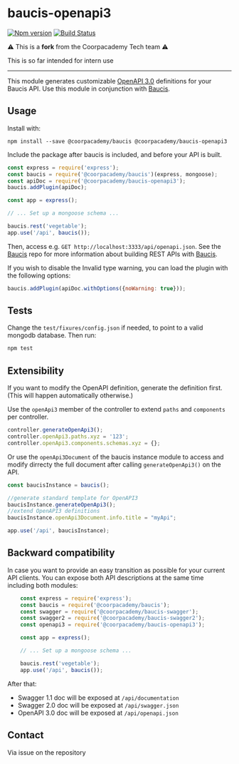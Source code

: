 baucis-openapi3
===============

[![Npm version](https://img.shields.io/npm/v/@coorpacademy/baucis-openapi3.svg)](https://www.npmjs.com/package/@coorpacademy/baucis-openapi3)
[![Build Status](https://travis-ci.com/CoorpAcademy/baucis.svg?branch=master)](https://travis-ci.com/CoorpAcademy/baucis)

:warning: This is a **fork** from the Coorpacademy Tech team :warning:

This is so far intended for intern use

--------

This module generates customizable [OpenAPI 3.0](https://github.com/OAI/OpenAPI-Specification/blob/master/versions/3.0.0.md) definitions for your Baucis API.
Use this module in conjunction with [Baucis](https://github.com/wprl/baucis).


## Usage

Install with:

    npm install --save @coorpacademy/baucis @coorpacademy/baucis-openapi3

Include the package after baucis is included, and before your API is built.

```javascript
const express = require('express');
const baucis = require('@coorpacademy/baucis')(express, mongoose);
const apiDoc = require('@coorpacademy/baucis-openapi3');
baucis.addPlugin(apiDoc);

const app = express();

// ... Set up a mongoose schema ...

baucis.rest('vegetable');
app.use('/api', baucis());
```

Then, access e.g. `GET http://localhost:3333/api/openapi.json`.  See the [Baucis](https://github.com/Coorpacademy/baucis) repo for more information about building REST APIs with [Baucis](https://github.com/Coorpacademy/baucis).


If you wish to disable the Invalid type warning, you can load the plugin with the following options:

```javascript
baucis.addPlugin(apiDoc.withOptions({noWarning: true}));
```

## Tests

Change the `test/fixures/config.json` if needed, to point to a valid mongodb database.
Then run:

```bash
npm test
```


## Extensibility

If you want to modify the OpenAPI definition, generate the definition first.  (This will happen automatically otherwise.)

Use the `openApi3` member of the controller to extend `paths` and `components` per controller.

```javascript
controller.generateOpenApi3();
controller.openApi3.paths.xyz = '123';
controller.openApi3.components.schemas.xyz = {};
```

Or use the `openApi3Document` of the baucis instance module to access and modify dirrecty the full document after calling `generateOpenApi3()` on the API.

```javascript
const baucisInstance = baucis();

//generate standard template for OpenAPI3
baucisInstance.generateOpenApi3();
//extend OpenAPI3 definitions
baucisInstance.openApi3Document.info.title = "myApi";

app.use('/api', baucisInstance);
```

## Backward compatibility

In case you want to provide an easy transition as possible for your current API clients. You can expose both API descriptions at the same time including both modules:

```javascript
    const express = require('express');
    const baucis = require('@coorpacademy/baucis');
    const swagger = require('@coorpacademy/baucis-swagger');
    const swagger2 = require('@coorpacademy/baucis-swagger2');
    const openapi3 = require('@coorpacademy/baucis-openapi3');

    const app = express();

    // ... Set up a mongoose schema ...

    baucis.rest('vegetable');
    app.use('/api', baucis());
```

After that:
- Swagger 1.1 doc will be exposed at `/api/documentation`
- Swagger 2.0 doc will be exposed at `/api/swagger.json`
- OpenAPI 3.0 doc will be exposed at `/api/openapi.json`


## Contact
Via issue on the repository
